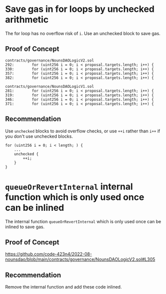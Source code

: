 # Save gas in for loops by unchecked arithmetic

The for loop has no overflow risk of `i`. Use an unchecked block to save gas.

## Proof of Concept

```
contracts/governance/NounsDAOLogicV2.sol
292:        for (uint256 i = 0; i < proposal.targets.length; i++) {
330:        for (uint256 i = 0; i < proposal.targets.length; i++) {
357:        for (uint256 i = 0; i < proposal.targets.length; i++) {
382:        for (uint256 i = 0; i < proposal.targets.length; i++) {

contracts/governance/NounsDAOLogicV1.sol
281:        for (uint256 i = 0; i < proposal.targets.length; i++) {
319:        for (uint256 i = 0; i < proposal.targets.length; i++) {
346:        for (uint256 i = 0; i < proposal.targets.length; i++) {
371:        for (uint256 i = 0; i < proposal.targets.length; i++) {
```

## Recommendation

Use `unchecked` blocks to avoid overflow checks, or use `++i` rather than `i++` if you don't use unchecked blocks.

```
for (uint256 i = 0; i < length; ) {
    ...
    unchecked {
        ++i;
    }
}
```

# `queueOrRevertInternal` internal function which is only used once can be inlined

The internal function `queueOrRevertInternal` which is only used once can be inlined to save gas.

## Proof of Concept

https://github.com/code-423n4/2022-08-nounsdao/blob/main/contracts/governance/NounsDAOLogicV2.sol#L305

## Recommendation

Remove the internal function and add these code inlined.

